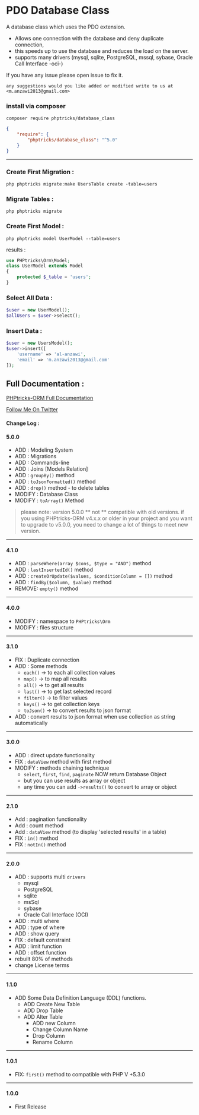 PDO Database Class
============================

A database class which uses the PDO extension.
* Allows one connection with the database and deny duplicate connection, 
* this speeds up to use the database and reduces the load on the server.
* supports many drivers (mysql, sqlite, PostgreSQL, mssql, sybase, Oracle Call Interface -oci-)

If you have any issue please open issue to fix it.

```
any suggestions would you like added or modified write to us at <m.anzawi2013@gmail.com>
```
### install via composer 

```
composer require phptricks/database_class
```

```json
{
    "require": {
        "phptricks/database_class": "^5.0"
    }
}

```

--------------------

### Create First Migration : 

```
php phptricks migrate:make UsersTable create -table=users
```

### Migrate Tables : 

```
php phptricks migrate
```

### Create First Model :

```
php phptricks model UserModel --table=users
```

results : 

```php
use PHPtricks\Orm\Model;
class UserModel extends Model
{
    protected $_table = 'users';
}
```


### Select All Data : 

```php
$user = new UserModel();
$allUsers = $user->select();
```

### Insert Data : 

```php
$user = new UsersModel();
$user->insert([
    'username' => 'al-anzawi',
    'email' => 'm.anzawi2013@gmail.com'
]);
```


## Full Documentation : 

[PHPtricks-ORM Full Documentation](https://anzawi.github.io/phptricksorm-docs)




[Follow Me On Twitter](https://twitter.com/Al_Anzawi)


#### Change Log : 

#### 5.0.0
* ADD : Modeling System  
* ADD : Migrations
* ADD : Commands-line
* ADD : Joins [Models Relation]
* ADD : `groupBy()` method
* ADD : `toJsonFormatted()` method
* ADD : `drop()` method - to delete tables
* MODIFY : Database Class 
* MODIFY : `toArray()` Method 

> please note: version 5.0.0 ** not ** compatible with old versions.
> if you using PHPtricks-ORM v4.x.x or older in your project and you want to upgrade to v5.0.0,
> you need to change a lot of things to meet new version.


---

#### 4.1.0
* ADD : `parseWhere(array $cons, $type = "AND")` method
* ADD : `lastInsertedId()` method
* ADD : `createOrUpdate($values, $conditionColumn = [])` method
* ADD : `findBy($column, $value)` method
* REMOVE: `empty()` method

---

#### 4.0.0
* MODIFY : namespace to `PHPtricks\Orm`
* MODIFY : files structure

---

#### 3.1.0
* FIX : Duplicate connection
* ADD : Some methods
    * `each()` -> to each all collection values
    * `map()`  -> to map all results
    * `all()`  -> to get all results
    * `last()` -> to get last selected record
    * `filter()` -> to filter values
    * `keys()` -> to get collection keys
    * `toJson()` -> to convert results to json format
* ADD : convert results to json format when use collection as string automatically


---


#### 3.0.0
* ADD    : direct update functionality
* FIX    : `dataView` method with first method
* MODIFY : methods chaining technique
    * `select`, `first`, `find`, `paginate` NOW return Database Object
    * but you can use results as array or object
    * any time you can add `->results()` to convert to array or object


---

#### 2.1.0
* Add : pagination functionality
* Add : count method
* Add : `dataView` method (to display 'selected results' in a table)
* FIX : `in()` method
* FIX : `notIn()` method


---


#### 2.0.0
* ADD : supports multi `drivers`
    * mysql
    * PostgreSQL
    * sqlite
    * msSql
    * sybase
    * Oracle Call Interface (OCI)
* ADD : multi where
* ADD : type of where
* ADD : show query
* FIX : default constraint
* ADD : limit function
* ADD : offset function
* rebuilt 80% of methods
* change License terms


---


#### 1.1.0

* ADD Some Data Definition Language (DDL) functions.
  * ADD Create New Table 
  * ADD Drop Table
  * ADD Alter Table
    * ADD new Column
    * Change Column Name
    * Drop Column
    * Rename Column


---


#### 1.0.1
* FIX: `first()` method to compatible with PHP V +5.3.0


---


#### 1.0.0
* First Release